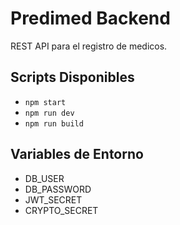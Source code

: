 # Predimed Backend

REST API para el registro de medicos.

## Scripts Disponibles

- `npm start`
- `npm run dev`
- `npm run build`

## Variables de Entorno

- DB_USER
- DB_PASSWORD
- JWT_SECRET
- CRYPTO_SECRET